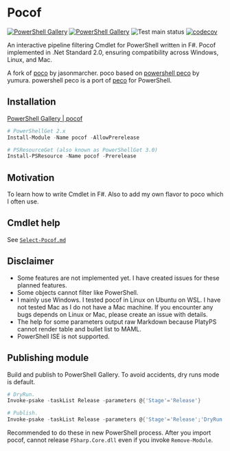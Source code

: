 # Pocof

[![PowerShell Gallery](https://img.shields.io/powershellgallery/v/pocof)](https://www.powershellgallery.com/packages/pocof)
[![PowerShell Gallery](https://img.shields.io/powershellgallery/dt/pocof)](https://www.powershellgallery.com/packages/pocof)
![Test main status](https://github.com/krymtkts/pocof/actions/workflows/main.yml/badge.svg)
[![codecov](https://codecov.io/gh/krymtkts/pocof/graph/badge.svg?token=7HA9NC8PHT)](https://codecov.io/gh/krymtkts/pocof)

An interactive pipeline filtering Cmdlet for PowerShell written in F#.
Pocof implemented in .Net Standard 2.0, ensuring compatibility across Windows, Linux, and Mac.

A fork of [poco](https://github.com/jasonmarcher/poco) by jasonmarcher.
poco based on [powershell peco](https://gist.github.com/yumura/8df37c22ae1b7942dec7) by yumura.
powershell peco is a port of [peco](https://github.com/peco/peco) for PowerShell.

## Installation

[PowerShell Gallery | pocof](https://www.powershellgallery.com/packages/pocof/)

```powershell
# PowerShellGet 2.x
Install-Module -Name pocof -AllowPrerelease

# PSResourceGet (also known as PowerShellGet 3.0)
Install-PSResource -Name pocof -Prerelease
```

## Motivation

To learn how to write Cmdlet in F#.
Also to add my own flavor to poco which I often use.

## Cmdlet help

See [`Select-Pocof.md`](./docs/pocof/Select-Pocof.md)

## Disclaimer

- Some features are not implemented yet. I have created issues for these planned features.
- Some objects cannot filter like PowerShell.
- I mainly use Windows. I tested pocof in Linux on Ubuntu on WSL. I have not tested Mac as I do not have a Mac machine. If you encounter any bugs depends on Linux or Mac, please create an issue with details.
- The help for some parameters output raw Markdown because PlatyPS cannot render table and bullet list to MAML.
- PowerShell ISE is not supported.

## Publishing module

Build and publish to PowerShell Gallery.
To avoid accidents, dry runs mode is default.

```powershell
# DryRun.
Invoke-psake -taskList Release -parameters @{'Stage'='Release'}

# Publish.
Invoke-psake -taskList Release -parameters @{'Stage'='Release';'DryRun'=$false}
```

Recommended to do these in new PowerShell process.
After you import pocof, cannot release `FSharp.Core.dll` even if you invoke `Remove-Module`.
